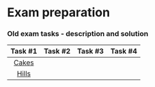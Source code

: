 # Exam preparation

### Old exam tasks - description and solution

| Task #1 | Task #2 | Task #3 | Task #4 | 
|:-------:|:-------:|:-------:|:-------:|
| [Cakes](1.Cakes) |
| [Hills](1.Hills) |
